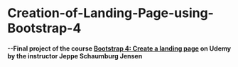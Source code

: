# Creation-of-Landing-Page-using-Bootstrap-4
#### --Final project of the course [Bootstrap 4: Create a landing page](https://www.udemy.com/bootstrap-4-create-a-landing-page/) on Udemy by the instructor **Jeppe Schaumburg Jensen**
